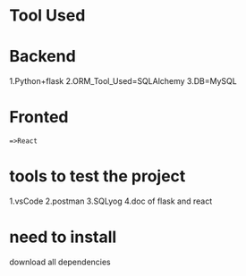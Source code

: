 Tool Used
========

Backend
=======
1.Python+flask
2.ORM_Tool_Used=SQLAlchemy
3.DB=MySQL


Fronted
======
	=>React 

tools to test the project
=========================
1.vsCode
2.postman
3.SQLyog
4.doc of flask and react

need to install
===============
download all dependencies


